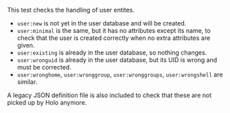 This test checks the handling of user entites.

* `user:new` is not yet in the user database and will be created.
* `user:minimal` is the same, but it has no attributes except its name, to
  check that the user is created correctly when no extra attributes are given.
* `user:existing` is already in the user database, so nothing changes.
* `user:wronguid` is already in the user database, but its UID is wrong and
  must be corrected.
* `user:wronghome`, `user:wronggroup`, `user:wronggroups`, `user:wrongshell` are similar.

A legacy JSON definition file is also included to check that these are not
picked up by Holo anymore.
